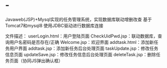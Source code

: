 # -
Javaweb(JSP)+Mysql实现的任务管理系统，实现数据库联动增删改查
基于Tomcat7和mysql8
使用JDBC驱动进行数据库连接

文件描述：
userLogin.html：用户登陆页面
CheckUidPwd.jsp：联动数据库，查询用户名密码是否存在/正确
Welcome.jsp：欢迎界面
addtask.html：添加新任务用户界面
addtask.jsp：添加新任务后台处理页面
taskUpdate.jsp：修改任务信息页面
updateSave.jsp：修改任务信息后台处理页面
deleteTask.jsp：删除任务页面（协同JS弹出确认框）
